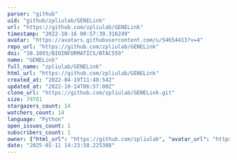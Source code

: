 ```yaml
---
parser: "github"
uid: "github/zpliulab/GENELink"
url: "https://github.com/zpliulab/GENELink"
timestamp: "2022-10-16 00:57:39.316249"
avatar: "https://avatars.githubusercontent.com/u/54654413?v=4"
repo_url: "https://github.com/zpliulab/GENELink"
doi: "10.1093/BIOINFORMATICS/BTAC559"
name: "GENELink"
full_name: "zpliulab/GENELink"
html_url: "https://github.com/zpliulab/GENELink"
created_at: "2022-04-19T11:48:54Z"
updated_at: "2022-10-14T06:57:00Z"
clone_url: "https://github.com/zpliulab/GENELink.git"
size: 79781
stargazers_count: 14
watchers_count: 14
language: "Python"
open_issues_count: 1
subscribers_count: 1
owner: {"html_url": "https://github.com/zpliulab", "avatar_url": "https://avatars.githubusercontent.com/u/54654413?v=4", "login": "zpliulab", "type": "User"}
date: "2025-01-11 14:23:58.225308"
---
```

